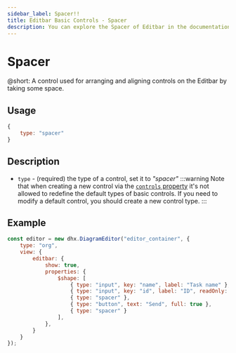 ```yaml
---
sidebar_label: Spacer!!
title: Editbar Basic Controls - Spacer 
description: You can explore the Spacer of Editbar in the documentation of the the DHTMLX JavaScript Diagram library. Browse developer guides and API reference, try out code examples and live demos, and download a free 30-day evaluation version of DHTMLX Suite.
---
```


# Spacer

@short: A control used for arranging and aligning controls on the Editbar by taking some space.

## Usage

~~~js
{
    type: "spacer"
}
~~~

## Description

- `type` - (required) the type of a control, set it to *"spacer"*
:::warning
Note that when creating a new control via the [`controls` property](/api/diagram_editor/editbar/config/controls_property/) it's not allowed to redefine the default types of basic controls. If you need to modify a default control, you should create a new control type.
:::

## Example

~~~js {10,12}
const editor = new dhx.DiagramEditor("editor_container", {
    type: "org",
    view: {
        editbar: {
            show: true,
            properties: {
                $shape: [
                    { type: "input", key: "name", label: "Task name" },
                    { type: "input", key: "id", label: "ID", readOnly: true },
                    { type: "spacer" },
                    { type: "button", text: "Send", full: true },
                    { type: "spacer" }
                ],
            },
        }
    }
});
~~~